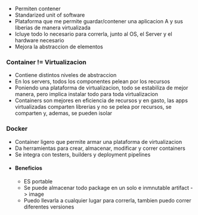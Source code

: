 - Permiten contener 
- Standarized unit of software
- Plataforma que me permite guardar/contener una aplicacion A y sus liberias de manera virtualizada
- Icluye todo lo necesario para correrla, junto al OS, el Server y el hardware necesario
- Mejora la abstraccion de elementos 

### Container != Virtualizacion
- Contiene distintos niveles de abstraccion
- En los servers, todos los componentes pelean por los recursos
- Poniendo una plataforma de virtualizacion, todo se estabiliza de mejor manera, pero implica instalar todo para toda virtualizacion
- Containers son mejores en eficiencia de recursos y en gasto, las apps virtualizadas comparten librerias y no se pelea por recursos, se comparten y, ademas, se pueden isolar

### Docker
- Container ligero que permite armar una plataforma de virtualizacion
- Da herramientas para crear, almacenar, modificar y correr containers
- Se integra con testers, builders y deployment pipelines
- #### Beneficios
	- ES portable
	- Se puede almacenar todo package en un solo e inmnutable artifact ->  image
	- Puedo llevarla a cualquier lugar para correrla, tambien puedo correr diferentes versiones